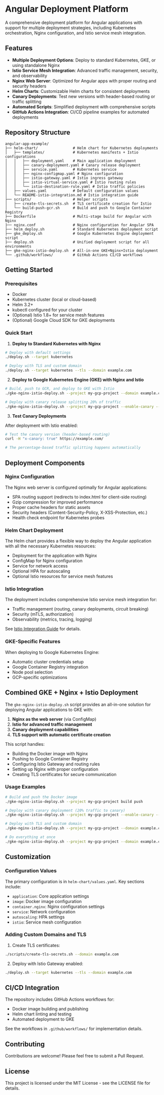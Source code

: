 # Angular Deployment Platform

A comprehensive deployment platform for Angular applications with support for multiple deployment strategies, including Kubernetes orchestration, Nginx configuration, and Istio service mesh integration.

## Features

- **Multiple Deployment Options**: Deploy to standard Kubernetes, GKE, or using standalone Nginx
- **Istio Service Mesh Integration**: Advanced traffic management, security, and observability
- **Nginx Web Server**: Optimized for Angular apps with proper routing and security headers
- **Helm Charts**: Customizable Helm charts for consistent deployments
- **Canary Deployments**: Test new versions with header-based routing or traffic splitting
- **Automated Scripts**: Simplified deployment with comprehensive scripts
- **GitHub Actions Integration**: CI/CD pipeline examples for automated deployments

## Repository Structure

```
angular-app-example/
├── helm-chart/                # Helm chart for Kubernetes deployments
│   ├── templates/             # Kubernetes manifests + Istio configurations
│   │   ├── deployment.yaml    # Main application deployment
│   │   ├── canary-deployment.yaml # Canary release deployment
│   │   ├── service.yaml       # Kubernetes service
│   │   ├── nginx-configmap.yaml # Nginx configuration
│   │   ├── istio-gateway.yaml # Istio ingress gateway
│   │   ├── istio-virtual-service.yaml # Istio routing rules
│   │   └── istio-destination-rule.yaml # Istio traffic policies
│   ├── values.yaml            # Default configuration values
│   └── README-istio-integration.md # Istio integration guide
├── scripts/                   # Helper scripts
│   ├── create-tls-secrets.sh  # TLS certificate creation for Istio
│   └── build-push-gcr.sh      # Build and push to Google Container Registry
├── Dockerfile                 # Multi-stage build for Angular with Nginx
├── nginx.conf                 # Nginx configuration for Angular SPA
├── helm_deploy.sh             # Standard Kubernetes deployment script
├── gke_deploy.sh              # Google Kubernetes Engine deployment script
├── deploy.sh                  # Unified deployment script for all environments
├── gke-nginx-istio-deploy.sh  # All-in-one GKE+Nginx+Istio deployment
└── .github/workflows/         # GitHub Actions CI/CD workflows
```

## Getting Started

### Prerequisites

- Docker
- Kubernetes cluster (local or cloud-based)
- Helm 3.2+
- kubectl configured for your cluster
- (Optional) Istio 1.8+ for service mesh features
- (Optional) Google Cloud SDK for GKE deployments

### Quick Start

1. **Deploy to Standard Kubernetes with Nginx**

```bash
# Deploy with default settings
./deploy.sh --target kubernetes

# Deploy with TLS and custom domain
./deploy.sh --target kubernetes --tls --domain example.com
```

2. **Deploy to Google Kubernetes Engine (GKE) with Nginx and Istio**

```bash
# Build, push to GCR, and deploy to GKE with Istio
./gke-nginx-istio-deploy.sh --project my-gcp-project --domain example.com --enable-tls all

# Deploy with canary release splitting 20% of traffic
./gke-nginx-istio-deploy.sh --project my-gcp-project --enable-canary --canary-split 20 deploy
```

3. **Test Canary Deployments**

After deployment with Istio enabled:

```bash
# Test the canary version (header-based routing)
curl -H "x-canary: true" https://example.com/

# The percentage-based traffic splitting happens automatically
```

## Deployment Components

### Nginx Configuration

The Nginx web server is configured optimally for Angular applications:

- SPA routing support (redirects to index.html for client-side routing)
- Gzip compression for improved performance
- Proper cache headers for static assets
- Security headers (Content-Security-Policy, X-XSS-Protection, etc.)
- Health check endpoint for Kubernetes probes

### Helm Chart Deployment

The Helm chart provides a flexible way to deploy the Angular application with all the necessary Kubernetes resources:

- Deployment for the application with Nginx
- ConfigMap for Nginx configuration
- Service for network access
- Optional HPA for autoscaling
- Optional Istio resources for service mesh features

### Istio Integration

The deployment includes comprehensive Istio service mesh integration for:

- Traffic management (routing, canary deployments, circuit breaking)
- Security (mTLS, authorization)
- Observability (metrics, tracing, logging)

See [Istio Integration Guide](helm-chart/README-istio-integration.md) for details.

### GKE-Specific Features

When deploying to Google Kubernetes Engine:

- Automatic cluster credentials setup
- Google Container Registry integration
- Node pool selection
- GCP-specific optimizations

## Combined GKE + Nginx + Istio Deployment

The `gke-nginx-istio-deploy.sh` script provides an all-in-one solution for deploying Angular applications to GKE with:

1. **Nginx as the web server** (via ConfigMap)
2. **Istio for advanced traffic management**
3. **Canary deployment capabilities**
4. **TLS support with automatic certificate creation**

This script handles:

- Building the Docker image with Nginx
- Pushing to Google Container Registry
- Configuring Istio Gateway and routing rules
- Setting up Nginx with proper configuration
- Creating TLS certificates for secure communication

### Usage Examples

```bash
# Build and push the Docker image
./gke-nginx-istio-deploy.sh --project my-gcp-project build push

# Deploy with canary deployment (20% traffic to canary)
./gke-nginx-istio-deploy.sh --project my-gcp-project --enable-canary --canary-split 20 deploy

# Deploy with TLS and custom domain
./gke-nginx-istio-deploy.sh --project my-gcp-project --domain example.com --enable-tls deploy

# Do everything at once
./gke-nginx-istio-deploy.sh --project my-gcp-project --domain example.com --enable-tls --enable-canary --canary-split 10 all
```

## Customization

### Configuration Values

The primary configuration is in `helm-chart/values.yaml`. Key sections include:

- `application`: Core application settings
- `image`: Docker image configuration
- `container.nginx`: Nginx configuration settings
- `service`: Network configuration
- `autoscaling`: HPA settings
- `istio`: Service mesh configuration

### Adding Custom Domains and TLS

1. Create TLS certificates:

```bash
./scripts/create-tls-secrets.sh --domain example.com
```

2. Deploy with Istio Gateway enabled:

```bash
./deploy.sh --target kubernetes --tls --domain example.com
```

## CI/CD Integration

The repository includes GitHub Actions workflows for:

- Docker image building and publishing
- Helm chart linting and testing
- Automated deployment to GKE

See the workflows in `.github/workflows/` for implementation details.

## Contributing

Contributions are welcome! Please feel free to submit a Pull Request.

## License

This project is licensed under the MIT License - see the LICENSE file for details.